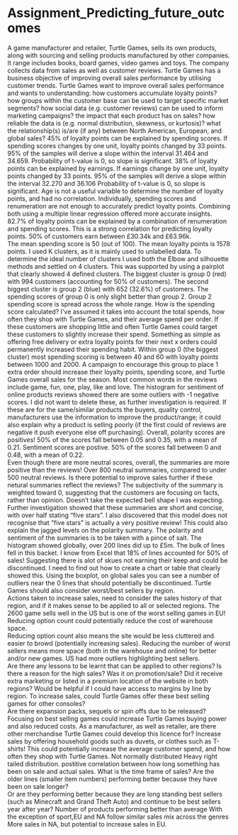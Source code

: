 # Assignment_Predicting_future_outcomes
A game manufacturer and retailer, Turtle Games, sells its own products, along with sourcing and selling products manufactured by other companies.
It range includes books, board games, video games and toys.
The company collects data from sales as well as customer reviews. Turtle Games has a business objective of improving overall sales performance by utilising customer trends. 
Turtle Games want to improve overall sales performance and wants to understanding:
how customers accumulate loyalty points?
how groups within the customer base can be used to target specific market segments? 
how social data (e.g. customer reviews) can be used to inform marketing campaigns?
the impact that each product has on sales?
how reliable the data is (e.g. normal distribution, skewness, or kurtosis)?
what the relationship(s) is/are (if any) between North American, European, and global sales? 
45% of loyalty points can be explained by spending scores.
If spending scores changes by one unit, loyalty points changed by 33 points.
95% of the samples will derive a slope within the interval 31.464 and 34.659.
Probability of t-value is 0, so slope is significant.
38% of loyalty points can be explained by earnings.
If earnings change by one unit, loyalty points changed by 33 points.
95% of the samples will derive a slope within the interval 32.270 and 36.106
Probability of t-value is 0, so slope is significant.
Age is not a useful variable to determine the number of loyalty points, and had no correlation.
Individually, spending scores and renumeration are not enough to accurately predict loyalty points.
Combining both using a multiple linear regression offered more accurate insights.  82.7% of loyalty points can be explained by a combination of renumeration and spending scores.  This is a strong correlation for predicting loyalty points. 
50% of customers earn between £30.34k and £63.96k.  
The mean spending score is 50 (out of 100). 
The mean loyalty points is 1578 points.
I used K clusters, as it is mainly used to unlabelled data.
To determine the ideal number of clusters I used both the Elbow and silhouette methods and settled on 4 clusters.
This was supported by using a pairplot that clearly showed 4 defined clusters.
The biggest cluster is group 0 (red) with 994 customers (accounting for 50% of customers).
The second biggest cluster is group 2 (blue) with 652 (32.6%) of customers.
The spending scores of group 0 is only slight better than group 2. Group 2 spending score is spread across the whole range. 
How is the spending score calculated?  I've assumed it takes into account the total spends, how often they shop with Turtle Games, and their average spend per order.
If these customers are shopping little and often Turtle Games could target these customers to slightly increase their spend. Something as simple as offering free delivery or extra loyalty points for their next x orders could permanently increased their spending habit.
Within group 0 (the biggest cluster) most spending scoring is between 40 and 60 with loyalty points between 1000 and 2000. A campaign to encourage this group to place 1 extra order should increase their loyalty points, spending score, and Turtle Games overall sales for the season.
Most common words in the reviews include game, fun, one, play, like and love.
The histogram for sentiment of online products reviews showed there are some outliers with -1 negative scores.
I did not want to delete these, as further investigation is required. If these are for the same/similar products the buyers, quality control, manufacturers use the information to improve the product/range; it could also explain why a product is selling poorly (if the first could of reviews are negative it push everyone else off purchasing).
Overall, polarity scores are positives!  50% of the scores fall between 0.05 and 0.35, with a mean of 0.21.
Sentiment scores are postive. 50% of the scores fall between 0 and 0.48, with a mean of 0.22.  
Even though there are more neutral scores, overall, the summaries are more positive than the reviews! 
Over 800 neutral summaries, compared to under 500 neutral reviews.
Is there potential to improve sales further if these netural summaries reflect the reviews?
The subjectivity of the summary is weighted toward 0, suggesting that the customers are focusing on facts, rather than opinion.
Doesn’t take the expected bell shape I was expecting.
Further investigation showed that these summaries are short and concise, with over half stating “five stars”.
I also discovered that this model does not recognise that “five stars” is actually a very positive review! This could also explain the jagged levels on the polarity summary.  The polarity and sentiment of the summaries is to be taken with a pince of salt.
The histogram showed globally, over 200 lines did up to £5m.  The bulk of lines fell in this backet. I know from Excel that 18% of lines accounted for 50% of sales!
Suggesting there is alot of skues not earning their keep and could be discontinued. 
I need to find out how to create a chart or table that clearly showed this.
Using the boxplot, on global sales you can see a number of outliers near the 0 lines that should potentially be discontinued. 
Turtle Games should also consider worst/best sellers by region.  
Actions taken to increase sales, need to consider the sales history of that region, and if it makes sense to be applied to all or selected regions.
The 2600 game sells well in the US but is one of the worst selling games in EU! 
Reducing option count could potentially reduce the cost of warehouse space.  
Reducing option count also means the site would be less cluttered and easier to browd (potentially increasing sales).
Reducing the number of worst sellers means more space (both in the warehouse and online) for better and/or new games.
US had more outliers highlighting best sellers.  
Are there any lessons to be learnt that can be applied to other regions?
Is there a reason for the high sales?  Was it on promotion/sale?  Did it receive extra marketing or listed in a premium location of the website in both regions? 
Would be helpful if I could have access to margins by line by region. 
To increase sales, could Turtle Games offer these best selling games for other consoles?  
Are there expansion packs, sequels or spin offs due to be released? 
Focusing on best selling games could increase Turtle Games buying power and also reduced costs.
As a manufacturer, as well as retailer, are there other merchandise Turtle Games could develop this licence for? 
Increase sales by offering household goods such as duvets, or clothes such as T-shirts!  This could potentially increase the average customer spend, and how often they shop with Turtle Games.
Not normally distributed
Heavy right tailed distribution.
postitive correlation between how long something has been on sale and actual sales.
What is the time frame of sales?  Are the older lines (smaller item numbers) performing better because they have been on sale longer?  
Or are they performing better because they are long standing best sellers (such as Minecraft and Grand Theft Auto) and continue to be best sellers year after year?
Number of products performing better than average
With the exception of sport,EU and NA follow similar sales mix across the genres
More sales in NA, but potential to increase sales in EU. 



